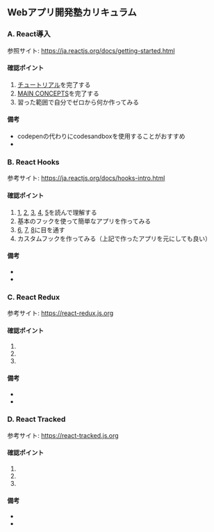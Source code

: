 ## Webアプリ開発塾カリキュラム

### A. React導入

参照サイト: https://ja.reactjs.org/docs/getting-started.html

#### 確認ポイント

1. [チュートリアル](https://ja.reactjs.org/tutorial/tutorial.html)を完了する
2. [MAIN CONCEPTS](https://ja.reactjs.org/docs/hello-world.html)を完了する
3. 習った範囲で自分でゼロから何か作ってみる

#### 備考

- codepenの代わりにcodesandboxを使用することがおすすめ
- 

### B. React Hooks

参考サイト: https://ja.reactjs.org/docs/hooks-intro.html

#### 確認ポイント

1. [1](https://ja.reactjs.org/docs/hooks-intro.html), [2](https://ja.reactjs.org/docs/hooks-overview.html), [3](https://ja.reactjs.org/docs/hooks-state.html), [4](https://ja.reactjs.org/docs/hooks-effect.html), [5](https://ja.reactjs.org/docs/hooks-rules.html)を読んで理解する
2. 基本のフックを使って簡単なアプリを作ってみる
3. [6](https://ja.reactjs.org/docs/hooks-custom.html), [7](https://ja.reactjs.org/docs/hooks-reference.html), [8](https://ja.reactjs.org/docs/hooks-faq.html)に目を通す
4. カスタムフックを作ってみる（上記で作ったアプリを元にしても良い）

#### 備考

- 
- 

### C. React Redux

参考サイト: https://react-redux.js.org

#### 確認ポイント

1. 
2. 
3. 

#### 備考

- 
- 

### D. React Tracked

参考サイト: https://react-tracked.js.org

#### 確認ポイント

1. 
2. 
3. 

#### 備考

- 
- 
